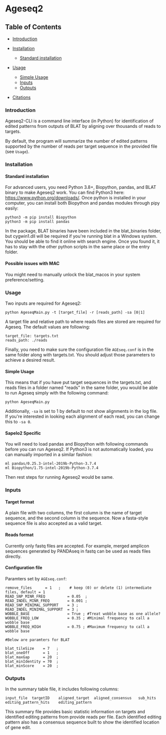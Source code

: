 # Ageseq2
## Table of Contents

   * [Introduction](#introduction)
   * [Installation](#installation)
      * [Standard installation](#standard-installation)

   * [Usage](#usage)
      * [Simple Usage](#simple-usage)
      * [Inputs](#inputs)
      * [Outputs](#outputs)
   * [Citations](#citations)



### Introduction

Ageseq2-CLI is a command line interface (in Python) for identification of edited patterns from outputs of BLAT by aligning over thousands of reads to targets.

By default, the program will summarize the number of edited patterns supported by the number of reads per target sequence in the provided file (see `Usage`).


### Installation
#### Standard installation
For advanced users, you need Python 3.8+, Biopython, pandas, and BLAT binary to make Ageseq2 work.
You can find Python3 here: https://www.python.org/downloads/. Once python is installed in your computer, you can install both Biopython and pandas modules through pipy easily:

    python3 -m pip install Biopython
    python3 -m pip install pandas
 
In the package, BLAT binaries have been included in the blat_binaries folder, but cygwin1.dll will be required if you're running blat in a Windows system. You should be able to find it online with search engine. Once you found it, it has to stay with the other python scripts in the same place or the entry folder.
#### Possible issues with MAC
You might need to manually unlock the blat_macos in your system preference/setting.

### Usage

Two inputs are required for Ageseq2:
    
    python AgeseqMain.py -t [target_file] -r [reads_path] -sa [0|1]

A target file and relative path to where reads files are stored are required for Ageseq. The default values are following:

    target_file: targets.txt
    reads_path: ./reads
    
Finally, you need to make sure the configuration file `AGEseq.conf` is in the same folder along with targets.txt. You should adjust those parameters to achieve a desired result.

#### Simple Usage
This means that if you have put target sequences in the targets.txt, and reads files in a folder named "reads" in the same folder, you would be able to run Ageseq simply with  the following command:

    python AgeseqMain.py
    
Additionally, `-sa` is set to 1 by default to not show alignments in the log file. If you're interested in looking each alignment of each read, you can change this to `-sa 0`.

#### Sapelo2 Specific
You will need to load pandas and Biopython with following commands before you can run Ageseq2. If Python3 is not automatically loaded, you can manually imported in a similar fashion:

    ml pandas/0.25.3-intel-2019b-Python-3.7.4
    ml Biopython/1.75-intel-2019b-Python-3.7.4
    
Then rest steps for running Ageseq2 would be same.

### Inputs
#### Target format
A plain file with two columns, the first column is the name of target sequence, and the second column is the sequence. Now a fasta-style sequence file is also accepted as a valid target.
#### Reads format
Currently only fastq files are accepted. For example, merged amplicon sequences generated by PANDAseq in fastq can be used as reads files directly.
#### Configuration file
Paramters set by `AGEseq.conf`:

    remove_files      = 1   ;    # keep (0) or delete (1) intermediate files, default = 1
    READ_SNP_MINR_FREQ          = 0.05	;
    READ_INDEL_MINR_FREQ        = 0.001 ;
    READ_SNP_MINIMAL_SUPPORT    = 3 ;
    READ_INDEL_MINIMAL_SUPPORT  = 3 ;
    WOBBLE_BASE                 = True ; #Treat wobble base as one allele?
    WOBBLE_FREQ_LOW	            = 0.35 ; #Minimal frequency to call a wobble base
    WOBBLE_FREQ_HIGH            = 0.75 ; #Maximum frequency to call a wobble base

    #Below are paramters for BLAT

    blat_tileSize    = 7   ;    
    blat_oneOff      = 1   ;  
    blat_maxGap      = 20  ;    
    blat_minIdentity = 70  ;    
    blat_minScore    = 20  ; 


### Outputs
In the summary table file, it includes following columns:

    input_file	targetID	aligned_target	aligned_consensus	sub_hits	editing_pattern_hits	editing_pattern

This summary file provides basic statistic information on targets and identified editing patterns from provide reads per file. Each identified editing pattern also has a consensus sequence built to show the identified location of gene edit.



